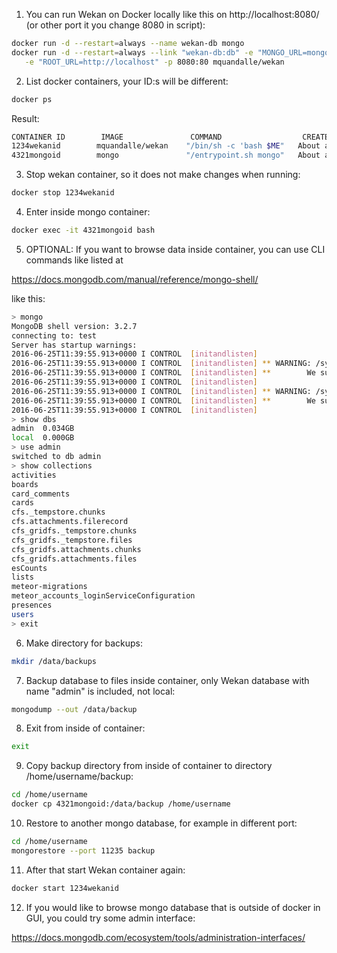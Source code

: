 1) You can run Wekan on Docker locally like this on http://localhost:8080/
(or other port it you change 8080 in script):
```bash
docker run -d --restart=always --name wekan-db mongo
docker run -d --restart=always --link "wekan-db:db" -e "MONGO_URL=mongodb://db" \
   -e "ROOT_URL=http://localhost" -p 8080:80 mquandalle/wekan
```

2) List docker containers, your ID:s will be different:
```bash
docker ps
```
Result:
```bash
CONTAINER ID        IMAGE               COMMAND                  CREATED             STATUS              PORTS                  NAMES
1234wekanid        mquandalle/wekan    "/bin/sh -c 'bash $ME"   About an hour ago   Up 46 minutes       0.0.0.0:8080->80/tcp   kickass_kirch
4321mongoid        mongo               "/entrypoint.sh mongo"   About an hour ago   Up 46 minutes       27017/tcp              wekan-db
```

3) Stop wekan container, so it does not make changes when running:
```bash
docker stop 1234wekanid
```

4) Enter inside mongo container:
```bash
docker exec -it 4321mongoid bash
```

5) OPTIONAL: If you want to browse data inside container, you can use CLI commands like listed at

https://docs.mongodb.com/manual/reference/mongo-shell/

like this:

```bash
> mongo             
MongoDB shell version: 3.2.7
connecting to: test
Server has startup warnings: 
2016-06-25T11:39:55.913+0000 I CONTROL  [initandlisten] 
2016-06-25T11:39:55.913+0000 I CONTROL  [initandlisten] ** WARNING: /sys/kernel/mm/transparent_hugepage/enabled is 'always'.
2016-06-25T11:39:55.913+0000 I CONTROL  [initandlisten] **        We suggest setting it to 'never'
2016-06-25T11:39:55.913+0000 I CONTROL  [initandlisten] 
2016-06-25T11:39:55.913+0000 I CONTROL  [initandlisten] ** WARNING: /sys/kernel/mm/transparent_hugepage/defrag is 'always'.
2016-06-25T11:39:55.913+0000 I CONTROL  [initandlisten] **        We suggest setting it to 'never'
2016-06-25T11:39:55.913+0000 I CONTROL  [initandlisten] 
> show dbs
admin  0.034GB
local  0.000GB
> use admin
switched to db admin
> show collections
activities
boards
card_comments
cards
cfs._tempstore.chunks
cfs.attachments.filerecord
cfs_gridfs._tempstore.chunks
cfs_gridfs._tempstore.files
cfs_gridfs.attachments.chunks
cfs_gridfs.attachments.files
esCounts
lists
meteor-migrations
meteor_accounts_loginServiceConfiguration
presences
users
> exit
```

6) Make directory for backups:
```bash
mkdir /data/backups
```

7) Backup database to files inside container, only Wekan database with name "admin" is included, not local:
```bash
mongodump --out /data/backup
```
8) Exit from inside of container:
```bash
exit
```

9) Copy backup directory from inside of container to directory /home/username/backup:
```bash
cd /home/username
docker cp 4321mongoid:/data/backup /home/username
```

10) Restore to another mongo database, for example in different port:
```bash
cd /home/username
mongorestore --port 11235 backup
```

11) After that start Wekan container again:
```bash
docker start 1234wekanid
```

12) If you would like to browse mongo database that is outside of docker in GUI, you could try some admin interface:

https://docs.mongodb.com/ecosystem/tools/administration-interfaces/
